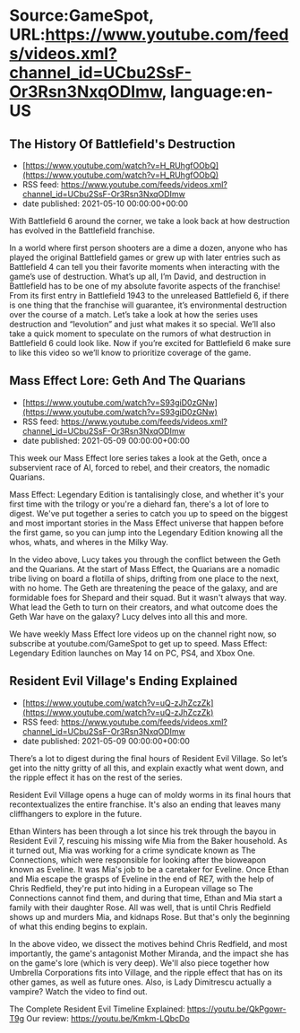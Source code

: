 # Source:GameSpot, URL:https://www.youtube.com/feeds/videos.xml?channel_id=UCbu2SsF-Or3Rsn3NxqODImw, language:en-US

## The History Of Battlefield's Destruction
 - [https://www.youtube.com/watch?v=H_RUhgfOObQ](https://www.youtube.com/watch?v=H_RUhgfOObQ)
 - RSS feed: https://www.youtube.com/feeds/videos.xml?channel_id=UCbu2SsF-Or3Rsn3NxqODImw
 - date published: 2021-05-10 00:00:00+00:00

With Battlefield 6 around the corner, we take a look back at how destruction has evolved in the Battlefield franchise.

In a world where first person shooters are a dime a dozen, anyone who has played the original Battlefield games or grew up with later entries such as Battlefield 4 can tell you their favorite moments when interacting with the game’s use of destruction. What’s up all, I’m David, and destruction in Battlefield has to be one of my absolute favorite aspects of the franchise! From its first entry in Battlefield 1943 to the unreleased Battlefield 6, if there is one thing that the franchise will guarantee, it’s environmental destruction over the course of a match. Let’s take a look at how the series uses destruction and “levolution” and just what makes it so special. We’ll also take a quick moment to speculate on the rumors of what destruction in Battlefield 6 could look like. Now if you’re excited for Battlefield 6 make sure to like this video so we’ll know to prioritize coverage of the game.

## Mass Effect Lore: Geth And The Quarians
 - [https://www.youtube.com/watch?v=S93giD0zGNw](https://www.youtube.com/watch?v=S93giD0zGNw)
 - RSS feed: https://www.youtube.com/feeds/videos.xml?channel_id=UCbu2SsF-Or3Rsn3NxqODImw
 - date published: 2021-05-09 00:00:00+00:00

This week our Mass Effect lore series takes a look at the Geth, once a subservient race of AI, forced to rebel, and their creators, the nomadic Quarians. 

Mass Effect: Legendary Edition is tantalisingly close, and whether it's your first time with the trilogy or you're a diehard fan, there's a lot of lore to digest. We've put together a series to catch you up to speed on the biggest and most important stories in the Mass Effect universe that happen before the first game, so you can jump into the Legendary Edition knowing all the whos, whats, and wheres in the Milky Way.

In the video above, Lucy takes you through the conflict between the Geth and the Quarians. At the start of Mass Effect, the Quarians are a nomadic tribe living on board a flotilla of ships, drifting from one place to the next, with no home. The Geth are threatening the peace of the galaxy, and are formidable foes for Shepard and their squad. But it wasn't always that way. What lead the Geth to turn on their creators, and what outcome does the Geth War have on the galaxy? Lucy delves into all this and more.

We have weekly Mass Effect lore videos up on the channel right now, so subscribe at youtube.com/GameSpot to get up to speed. Mass Effect: Legendary Edition launches on May 14 on PC, PS4, and Xbox One.

## Resident Evil Village's Ending Explained
 - [https://www.youtube.com/watch?v=uQ-zJhZczZk](https://www.youtube.com/watch?v=uQ-zJhZczZk)
 - RSS feed: https://www.youtube.com/feeds/videos.xml?channel_id=UCbu2SsF-Or3Rsn3NxqODImw
 - date published: 2021-05-09 00:00:00+00:00

There’s a lot to digest during the final hours of Resident Evil Village. So let’s get into the nitty gritty of all this, and explain exactly what went down, and the ripple effect it has on the rest of the series.

Resident Evil Village opens a huge can of moldy worms in its final hours that recontextualizes the entire franchise. It's also an ending that leaves many cliffhangers to explore in the future.

Ethan Winters has been through a lot since his trek through the bayou in Resident Evil 7, rescuing his missing wife Mia from the Baker household. As it turned out, Mia was working for a crime syndicate known as The Connections, which were responsible for looking after the bioweapon known as Eveline. It was Mia's job to be a caretaker for Eveline. Once Ethan and Mia escape the grasps of Eveline in the end of RE7, with the help of Chris Redfield, they're put into hiding in a European village so The Connections cannot find them, and during that time, Ethan and Mia start a family with their daughter Rose. All was well, that is until Chris Redfield shows up and murders Mia, and kidnaps Rose. But that's only the beginning of what this ending begins to explain.

In the above video, we dissect the motives behind Chris Redfield, and most importantly, the game's antagonist Mother Miranda, and the impact she has on the game's lore (which is very deep). We'll also piece together how Umbrella Corporations fits into Village, and the ripple effect that has on its other games, as well as future ones. Also, is Lady Dimitrescu actually a vampire? Watch the video to find out.

The Complete Resident Evil Timeline Explained: https://youtu.be/QkPgowr-T9g
Our review: https://youtu.be/Kmkm-LQbcDo

